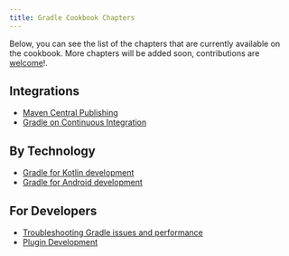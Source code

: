 ```yaml
---
title: Gradle Cookbook Chapters
---
```


Below, you can see the list of the chapters
that are currently available on the cookbook.
More chapters will be added soon, contributions are [welcome](./CONTRIBUTING.md)!.

## Integrations

- [Maven Central Publishing](./integrations/maven-central/publishing.md)
- [Gradle on Continuous Integration](./ci/README.md)

## By Technology

- [Gradle for Kotlin development](./kotlin/README.md)
- [Gradle for Android development](./android/README.md)


## For Developers

- [Troubleshooting Gradle issues and performance](./troubleshooting/README.md)
- [Plugin Development](./plugin-development/README.md)
